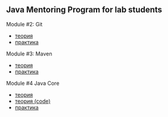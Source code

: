 ## Java Mentoring Program for lab students  
Module #2: Git 
- [теория](https://github.com/andrew-savich/course/blob/master/module02-git/git_theory_questions.md)
- [практика](https://github.com/andrew-savich/course/blob/master/module02-git/git_qustions-answers.txt)  

Module #3: Maven 
- [теория](https://github.com/andrew-savich/course/blob/master/Maven/maven_theory_questions.md)
- [практика](https://github.com/andrew-savich/course/blob/master/Maven/maven_practice_questions.txt)  

Module #4 Java Core
- [теория](https://github.com/andrew-savich/course/blob/master/JavaCore/theory.md)
- [теория (code)](https://github.com/andrew-savich/course/tree/master/JavaCore/src/main/java/com/epam/theory)
- [практика](https://github.com/andrew-savich/course/tree/master/JavaCore/src/main/java/com/epam/practice)
